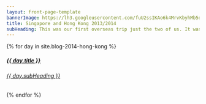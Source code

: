 ```yaml
---
layout: front-page-template
bannerImage: https://lh3.googleusercontent.com/fuU2ssIKAo6k4MrvKbyhMb5dexjBgQJvZ3hmNhGHQOJk4-VQlcHzMHPe6Tz_lZlUKvvgb8ZRsiCNOJPu5H1Z3FHxlYSoF84N4SptzatAKkvxC-CvZekoDV3NETCAmNOCwOjg21Ry8Q
title: Singapore and Hong Kong 2013/2014
subHeading: This was our first overseas trip just the two of us. It was great. 
---
```


<div class="text-uppercase adventure-list experience">
  {% for day in site.blog-2014-hong-kong %}
    <div class="col-md-6 col-sm-6 animated fadeInUp" data-wow-delay="0.1s" data-wow-duration="1s">
      <a href="{{day.url | prepend: site.baseurl}}">
        <img src="{{ day.bannerImage }}"  alt="" class="img-responsive">
        <div class="overlay-lnk text-uppercase text-center">
          <i class="icon icon-streetsign"></i>
          <h5>{{ day.title }}</h5>
          <h6>{{ day.subHeading }}</h6>
        </div>
      </a>
    </div>
  {% endfor %}
</div>
